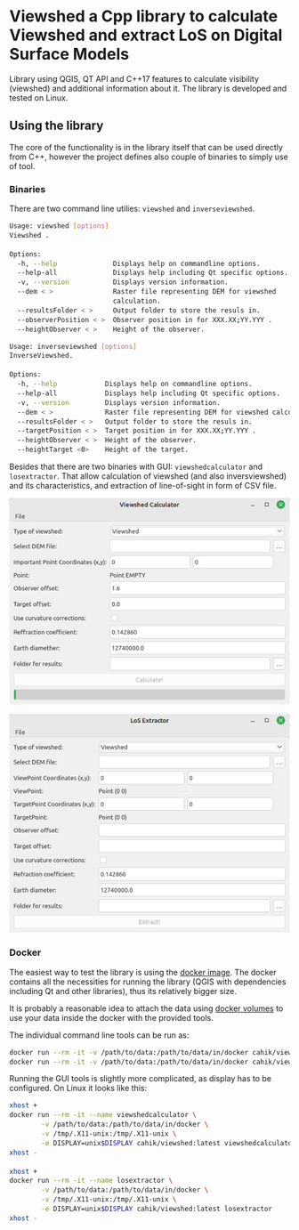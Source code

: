 # Viewshed a Cpp library to calculate Viewshed and extract LoS on Digital Surface Models

Library using QGIS, QT API and C++17 features to calculate visibility (viewshed) and additional information about it. The library is developed and tested on Linux.

## Using the library

The core of the functionality is in the library itself that can be used directly from C++, however the project defines also couple of binaries to simply use of tool.

### Binaries

There are two command line utilies: `viewshed` and `inverseviewshed`.

```bash
Usage: viewshed [options]
Viewshed .

Options:
  -h, --help              Displays help on commandline options.
  --help-all              Displays help including Qt specific options.
  -v, --version           Displays version information.
  --dem < >               Raster file representing DEM for viewshed
                          calculation.
  --resultsFolder < >     Output folder to store the resuls in.
  --observerPosition < >  Observer position in for XXX.XX;YY.YYY .
  --heightObserver < >    Height of the observer.
```

```bash
Usage: inverseviewshed [options]
InverseViewshed.

Options:
  -h, --help            Displays help on commandline options.
  --help-all            Displays help including Qt specific options.
  -v, --version         Displays version information.
  --dem < >             Raster file representing DEM for viewshed calculation.
  --resultsFolder < >   Output folder to store the resuls in.
  --targetPosition < >  Target position in for XXX.XX;YY.YYY .
  --heightObserver < >  Height of the observer.
  --heightTarget <0>    Height of the target.
```

Besides that there are two binaries with GUI: `viewshedcalculator` and `losextractor`. That allow calculation of viewshed (and also inversviewshed) and its characteristics, and extraction of line-of-sight in form of CSV file.

![Viewshed Calculator GUI](docs/images/ViewshedCalculator.png)

![LoS Extractor GUI](docs/images/LoSExtractor.png)

### Docker

The easiest way to test the library is using the [docker image](https://hub.docker.com/r/cahik/viewshed). The docker contains all the necessities for running the library (QGIS with dependencies including Qt and other libraries), thus its relatively bigger size.

It is probably a reasonable idea to attach the data using [docker volumes](https://docs.docker.com/storage/volumes/) to use your data inside the docker with the provided tools.

The individual command line tools can be run as:

```bash
docker run --rm -it -v /path/to/data:/path/to/data/in/docker cahik/viewshed:latest viewshed [parameters]
docker run --rm -it -v /path/to/data:/path/to/data/in/docker cahik/viewshed:latest inverseviewshed [parameters]
```

Running the GUI tools is slightly more complicated, as display has to be configured. On Linux it looks like this:

```bash
xhost +
docker run --rm -it --name viewshedcalculator \
        -v /path/to/data:/path/to/data/in/docker \
        -v /tmp/.X11-unix:/tmp/.X11-unix \
        -e DISPLAY=unix$DISPLAY cahik/viewshed:latest viewshedcalculator
xhost -

xhost +
docker run --rm -it --name losextractor \
        -v /path/to/data:/path/to/data/in/docker \
        -v /tmp/.X11-unix:/tmp/.X11-unix \
        -e DISPLAY=unix$DISPLAY cahik/viewshed:latest losextractor
xhost -
```

